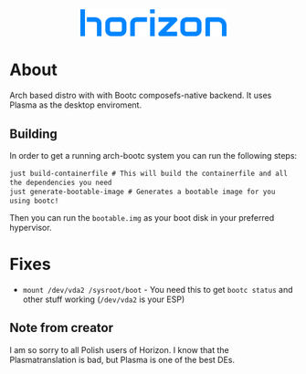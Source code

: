 <center align="center"> <img style="max-width: 256px;" src="https://raw.githubusercontent.com/horizonlinux/horizon/refs/heads/main/horizon%20color.png"> </center>

# About

Arch based distro with with Bootc composefs-native backend. It uses Plasma as the desktop enviroment.

## Building

In order to get a running arch-bootc system you can run the following steps:
```shell
just build-containerfile # This will build the containerfile and all the dependencies you need
just generate-bootable-image # Generates a bootable image for you using bootc!
```

Then you can run the `bootable.img` as your boot disk in your preferred hypervisor.

# Fixes

- `mount /dev/vda2 /sysroot/boot` - You need this to get `bootc status` and other stuff working (`/dev/vda2` is your ESP)

## Note from creator
I am so sorry to all Polish users of Horizon. I know that the Plasmatranslation is bad, but Plasma is one of the best DEs.
